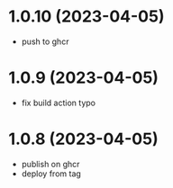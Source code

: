 # 1.0.10 (2023-04-05)

* push to ghcr

# 1.0.9 (2023-04-05)

* fix build action typo

# 1.0.8 (2023-04-05)

* publish on ghcr
* deploy from tag
